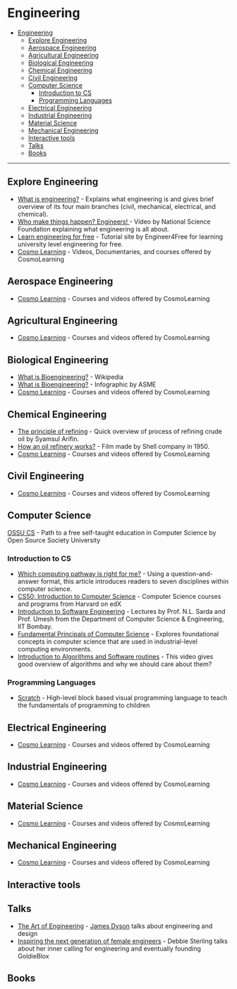 # Engineering
- [Engineering](#engineering)
  - [Explore Engineering](#explore-engineering)
  - [Aerospace Engineering](#aerospace-engineering)
  - [Agricultural Engineering](#agricultural-engineering)
  - [Biological Engineering](#biological-engineering)
  - [Chemical Engineering](#chemical-engineering)
  - [Civil Engineering](#civil-engineering)
  - [Computer Science](#computer-science)
    - [Introduction to CS](#introduction-to-cs)
    - [Programming Languages](#programming-languages)
  - [Electrical Engineering](#electrical-engineering)
  - [Industrial Engineering](#industrial-engineering)
  - [Material Science](#material-science)
  - [Mechanical Engineering](#mechanical-engineering)
  - [Interactive tools](#interactive-tools)
  - [Talks](#talks)
  - [Books](#books)

---

## Explore Engineering
- [What is engineering?](https://youtu.be/btGYcizV0iI) - Explains what engineering is and gives brief overview of its four main branches (civil, mechanical, electrical, and chemical).
- [Who make things happen? Engineers! ](https://youtu.be/FAJGx3zP-Eo) - Video by National Science Foundation explaining what engineering is all about.
- [Learn engineering for free](https://www.engineer4free.com) - Tutorial site by Engineer4Free for learning university level engineering for free.
- [Cosmo Learning](https://cosmolearning.org/engineering/) - Videos, Documentaries, and courses offered by CosmoLearning

## Aerospace Engineering
- [Cosmo Learning](https://cosmolearning.org/aerospace-engineering/) - Courses and videos offered by CosmoLearning

## Agricultural Engineering
- [Cosmo Learning](https://cosmolearning.org/agro-engineering/) - Courses and videos offered by CosmoLearning

## Biological Engineering
- [What is Bioengineering?](https://en.wikipedia.org/wiki/Biological_engineering) - Wikipedia  
- [What is Bioengineering?](https://www.asme.org/topics-resources/content/infographic-what-is-bioengineering) - Infographic by ASME
- [Cosmo Learning](https://cosmolearning.org/bioengineering/) - Courses and videos offered by CosmoLearning

## Chemical Engineering
- [The principle of refining](https://www.youtube.com/watch?v=k4cVxGndh9g) - Quick overview of process of refining crude oil by Syamsul Arifin.
- [How an oil refinery works?](https://www.youtube.com/watch?v=hC1PKRmiEvs) - Film made by Shell company in 1950.
- [Cosmo Learning](https://cosmolearning.org/chemical-engineering/) - Courses and videos offered by CosmoLearning

## Civil Engineering
- [Cosmo Learning](https://cosmolearning.org/civil-engineering/) - Courses and videos offered by CosmoLearning

## Computer Science

[OSSU CS](https://github.com/ossu/computer-science) - Path to a free self-taught education in Computer Science by Open Source Society University

### Introduction to CS
- [Which computing pathway is right for me?](https://ncwit.org/resource/pace/) - Using a question-and-answer format, this article introduces readers to seven disciplines within computer science.
- [CS50: Introduction to Computer Science](https://www.edx.org/cs50) - Computer Science courses and programs from Harvard on edX
- [Introduction to Software Engineering](https://cosmolearning.org/courses/introduction-to-software-engineering/) - Lectures by Prof. N.L. Sarda and Prof. Umesh from the Department of Computer Science & Engineering, IIT Bombay.
- [Fundamental Principals of Computer Science](https://tutorialspoint.com/basics_of_computer_science/) - Explores foundational concepts in computer science that are used in industrial-level computing environments.
- [Introduction to Algorithms and Software routines](https://www.khanacademy.org/computing/computer-science/algorithms/intro-to-algorithms/v/what-are-algorithms) - This video gives good overview of algorithms and why we should care about them?

### Programming Languages
- [Scratch](https://scratch.mit.edu/about) - High-level block based visual programming language to teach the fundamentals of programming to children

## Electrical Engineering
- [Cosmo Learning](https://cosmolearning.org/civil-engineering/) - Courses and videos offered by CosmoLearning

## Industrial Engineering
- [Cosmo Learning](https://cosmolearning.org/industrial-engineering/) - Courses and videos offered by CosmoLearning

## Material Science
- [Cosmo Learning](https://cosmolearning.org/materials-science/) - Courses and videos offered by CosmoLearning

## Mechanical Engineering
- [Cosmo Learning](https://cosmolearning.org/mechanical-engineering/) - Courses and videos offered by CosmoLearning

## Interactive tools

## Talks
- [The Art of Engineering](https://archive.org/details/podcast_businessleadership-video_the-art-engineering_1000084846101) - [James Dyson](https://en.wikipedia.org/wiki/James_Dyson) talks about engineering and design
- [Inspiring the next generation of female engineers](https://youtu.be/FEeTLopLkEo) - Debbie Sterling talks about her inner calling for engineering and eventually founding GoldieBlox

## Books
